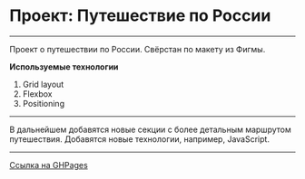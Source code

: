 # Проект: Путешествие по России
--------------------------------

Проект о путешествии по России.
Свёрстан по макету из Фигмы.

**Используемые технологии**

1. Grid layout
2. Flexbox
3. Positioning

-------------------------------

В дальнейшем добавятся новые секции 
с более детальным маршрутом путешествия. 
Добавятся новые технологии, например, JavaScript.

-------------------------------
[Ссылка на GHPages](https://dmitriysap.github.io/russian-travel/) 
